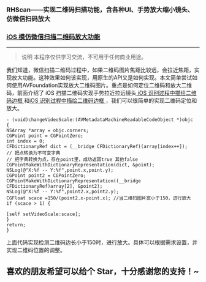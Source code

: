 ### RHScan——实现二维码扫描功能，含各种UI、手势放大缩小镜头、仿微信扫码放大
### [ iOS 模仿微信扫描二维码放大功能](http://blog.csdn.net/sinat_30336277/article/details/79314472) 

---
> 说明
> 本程序仅供学习交流，不可用于任何商业用途。

我们知道，微信扫描二维码过程中，如果二维码图片焦距比较远，会拉近焦距，实现放大功能。这种效果如何该实现，用原生的API又是如何实现。本文简单尝试如何使用AVFoundation实现放大二维码图片。重点是如何定位二维码和放大二维码，前面介绍了 iOS 扫描二维码实现手势拉近拉远镜头[ iOS 识别过程中描绘二维码边框 ](http://blog.csdn.net/sinat_30336277/article/details/79295025) 和[iOS 识别过程中描绘二维码边框 ](http://blog.csdn.net/sinat_30336277/article/details/79276113) ，我们可以很简单的实现二维码定位和放大。

```
- (void)changeVideoScale:(AVMetadataMachineReadableCodeObject *)objc
{
NSArray *array = objc.corners;
CGPoint point = CGPointZero;
int index = 0;
CFDictionaryRef dict = (__bridge CFDictionaryRef)(array[index++]);
// 把点转换为不可变字典
// 把字典转换为点，存在point里，成功返回true 其他false
CGPointMakeWithDictionaryRepresentation(dict, &point);
NSLog(@"X:%f -- Y:%f",point.x,point.y);
CGPoint point2 = CGPointZero;
CGPointMakeWithDictionaryRepresentation((__bridge CFDictionaryRef)array[2], &point2);
NSLog(@"X:%f -- Y:%f",point2.x,point2.y);
CGFloat scace =150/(point2.x-point.x); //当二维码图片宽小于150，进行放大
if (scace > 1) {

[self setVideoScale:scace];
}
return;
}
```
上面代码实现检测二维码边长小于150时，进行放大。具体可以根据需求设置，并实现二维码位置的调整。


## 喜欢的朋友希望可以给个 Star，十分感谢您的支持！~
